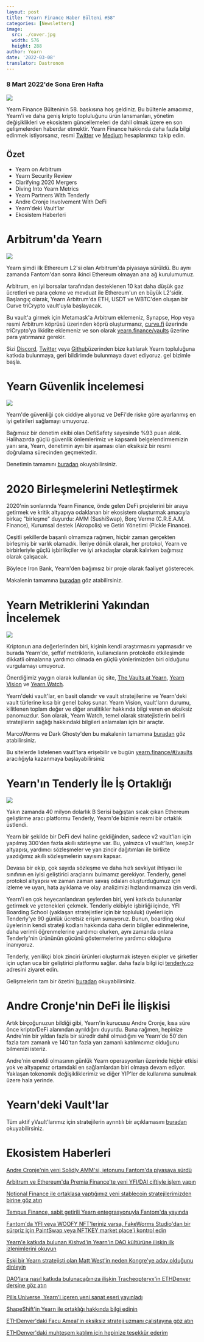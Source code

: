 ```yaml
---
layout: post
title: "Yearn Finance Haber Bülteni #58"
categories: [Newsletters]
image:
  src: ./cover.jpg
  width: 576
  height: 288
author: Yearn
date: '2022-03-08'
translator: Dastronom
---
```


### 8 Mart 2022'de Sona Eren Hafta

![](image1.jpg)

Yearn Finance Bülteninin 58. baskısına hoş geldiniz. Bu bültenle amacımız, Yearn'i ve daha geniş kripto topluluğunu ürün lansmanları, yönetim değişiklikleri ve ekosistem güncellemeleri de dahil olmak üzere en son gelişmelerden haberdar etmektir. Yearn Finance hakkında daha fazla bilgi edinmek istiyorsanız, resmi [Twitter](https://twitter.com/iearnfinance) ve [Medium](https://medium.com/iearn) hesaplarımızı takip edin.

## Özet

- Yearn on Arbitrum
- Yearn Security Review
- Clarifying 2020 Mergers
- Diving Into Yearn Metrics
- Yearn Partners With Tenderly
- Andre Cronje Involvement With DeFi
- Yearn'deki Vault'lar
- Ekosistem Haberleri

# Arbitrum'da Yearn

![](./image2.jpg?w=1000&h=1000)

Yearn şimdi ilk Ethereum L2'si olan Arbitrum'da piyasaya sürüldü. Bu aynı zamanda Fantom'dan sonra ikinci Ethereum olmayan ana ağ kurulumumuz.

Arbitrum, en iyi borsalar tarafından desteklenen 10 kat daha düşük gaz ücretleri ve para çekme ve mevduat ile Ethereum'un en büyük L2'sidir. Başlangıç olarak, Yearn Arbitrum'da ETH, USDT ve WBTC'den oluşan bir Curve triCrypto vault'uyla başlayacak.

Bu vault'a girmek için Metamask'a Arbitrum eklemeniz, Synapse, Hop veya resmi Arbitrum köprüsü üzerinden köprü oluşturmanız, [curve.fi](https://arbitrum.curve.fi/) üzerinde triCrypto'ya likidite eklemeniz ve son olarak [yearn.finance/vaults](http://yearn.finance/vaults) üzerine para yatırmanız gerekir.

Sizi [Discord](https://discord.gg/8rF374XkXy), [Twitter](http://twitter.com/iearnfinance) veya [Github](http://github.com/yearn)üzerinden bize katılarak Yearn topluluğuna katkıda bulunmaya, geri bildirimde bulunmaya davet ediyoruz. gel bizimle başla.

# Yearn Güvenlik İncelemesi

![](./image3.jpg?w=1000&h=563)

Yearn'de güvenliği çok ciddiye alıyoruz ve DeFi'de riske göre ayarlanmış en iyi getirileri sağlamayı umuyoruz.

Bağımsız bir denetim ekibi olan DefiSafety sayesinde %93 puan aldık. Halihazırda güçlü güvenlik önlemlerimiz ve kapsamlı belgelendirmemizin yanı sıra, Yearn, denetimin ayrı bir aşaması olan eksiksiz bir resmi doğrulama sürecinden geçmektedir.

Denetimin tamamını [buradan](https://www.defisafety.com/pqrs/354) okuyabilirsiniz.

# 2020 Birleşmelerini Netleştirmek

2020'nin sonlarında Yearn Finance, önde gelen DeFi projelerini bir araya getirmek ve kritik altyapıya odaklanan bir ekosistem oluşturmak amacıyla birkaç "birleşme" duyurdu: AMM (SushiSwap), Borç Verme (C.R.E.A.M. Finance), Kurumsal destek (Akropolis) ve Getiri Yönetimi (Pickle Finance).

Çeşitli şekillerde başarılı olmamıza rağmen, hiçbir zaman gerçekten birleşmiş bir varlık olamadık. İleriye dönük olarak, her protokol, Yearn ve birbirleriyle güçlü işbirlikçiler ve iyi arkadaşlar olarak kalırken bağımsız olarak çalışacak.

Böylece Iron Bank, Yearn'den bağımsız bir proje olarak faaliyet gösterecek.

Makalenin tamamına [buradan](https://medium.com/iearn/clarifying-2020-mergers-an-independent-iron-bank-a6f8f3f4c25e) göz atabilirsiniz.

# Yearn Metriklerini Yakından İncelemek

![](./image4.jpg?w=1400&h=625)

Kriptonun ana değerlerinden biri, kişinin kendi araştırmasını yapmasıdır ve burada Yearn'de, şeffaf metriklerin, kullanıcıların protokolle etkileşimde dikkatli olmalarına yardımcı olmada en güçlü yönlerimizden biri olduğunu vurgulamayı umuyoruz.

Önerdiğimiz yaygın olarak kullanılan üç site, [The Vaults at Yearn](https://vaults.yearn.finance/), [Yearn Vision](https://yearn.vision/) ve [Yearn Watch](https://yearn.watch/).

Yearn'deki vault'lar, en basit olanıdır ve vault stratejilerine ve Yearn'deki vault türlerine kısa bir genel bakış sunar. Yearn Vision, vault'ların durumu, kilitlenen toplam değer ve diğer analitikler hakkında bilgi veren en eksiksiz panomuzdur. Son olarak, Yearn Watch, temel olarak stratejistlerin belirli stratejilerin sağlığı hakkındaki bilgileri anlamaları için bir araçtır.

MarcoWorms ve Dark Ghosty'den bu makalenin tamamına [buradan](https://medium.com/iearn/diving-into-yearn-metrics-8c3fb0520927) göz atabilirsiniz.

Bu sitelerde listelenen vault'lara erişebilir ve bugün [yearn.finance/#/vaults](https://yearn.finance/#/vaults) aracılığıyla kazanmaya başlayabilirsiniz 

# Yearn'ın Tenderly İle İş Ortaklığı

![](./image5.jpg?w=1400&h=670)

Yakın zamanda 40 milyon dolarlık B Serisi bağıştan sıcak çıkan Ethereum geliştirme aracı platformu Tenderly, Yearn'de bizimle resmi bir ortaklık üstlendi.

Yearn bir şekilde bir DeFi devi haline geldiğinden, sadece v2 vault'ları için yapılmış 300'den fazla akıllı sözleşme var. Bu, yalnızca v1 vault'ları, keep3r altyapısı, yardımcı sözleşmeler ve yan zincir dağıtımları ile birlikte yazdığımız akıllı sözleşmelerin sayısını kapsar.

Devasa bir ekip, çok sayıda sözleşme ve daha hızlı sevkiyat ihtiyacı ile sınıfının en iyisi geliştirici araçlarını bulmamız gerekiyor. Tenderly, genel protokol altyapısı ve zaman zaman savaş odaları oluşturduğumuz için izleme ve uyarı, hata ayıklama ve olay analizimizi hızlandırmamıza izin verdi.

Yearn'i en çok heyecanlandıran şeylerden biri, yeni katkıda bulunanlar getirmek ve yetenekleri çekmek. Tenderly ekibiyle işbirliği içinde, YFI Boarding School (yaklaşan stratejistler için bir topluluk) üyeleri için Tenderly'ye 90 günlük ücretsiz erişim sunuyoruz. Bunun, boarding okul üyelerinin kendi strateji kodları hakkında daha derin bilgiler edinmelerine, daha verimli öğrenmelerine yardımcı olurken, aynı zamanda onlara Tenderly'nin ürününün gücünü göstermelerine yardımcı olduğuna inanıyoruz.

Tenderly, yenilikçi blok zinciri ürünleri oluşturmak isteyen ekipler ve şirketler için uçtan uca bir geliştirici platformu sağlar. daha fazla bilgi içi [tenderly.co](https://tenderly.co/) adresini ziyaret edin.

Gelişmelerin tam bir özetini [buradan](https://medium.com/iearn/yearn-finance-partners-with-tenderly-to-supercharge-development-debugging-incident-analysis-6489260298a5) okuyabilirsiniz.

# Andre Cronje'nin DeFi İle İlişkisi

Artık birçoğunuzun bildiği gibi, Yearn'in kurucusu Andre Cronje, kısa süre önce kripto/DeFi alanından ayrıldığını duyurdu. Buna rağmen, hepinize Andre'nin bir yıldan fazla bir süredir dahil olmadığını ve Yearn'de 50'den fazla tam zamanlı ve 140'tan fazla yarı zamanlı katılımcımız olduğunu bilmenizi isteriz.

Andre'nin emekli olmasının günlük Yearn operasyonları üzerinde hiçbir etkisi yok ve altyapımız ortamdaki en sağlamlardan biri olmaya devam ediyor. Yaklaşan tokenomik değişikliklerimiz ve diğer YIP'ler de kullanıma sunulmak üzere hala yerinde.

# Yearn'deki Vault'lar

Tüm aktif yVault'larımız için stratejilerin ayrıntılı bir açıklamasını [buradan](https://medium.com/yearn-state-of-the-vaults/the-vaults-at-yearn-9237905ffed3) okuyabilirsiniz.

# Ekosistem Haberleri

[Andre Cronje'nin yeni Solidly AMM'si, jetonunu Fantom'da piyasaya sürdü](https://solidly.exchange/)

[Arbitrum ve Ethereum'da Premia Finance'te yeni YFI/DAI çiftiyle işlem yapın](https://twitter.com/PremiaFinance/status/1497313221123837959)

[Notional Finance ile ortaklaşa yaptığımız yeni stablecoin stratejilerimizden birine göz atın](https://twitter.com/teddywoodward/status/1497229571799801865)

[Tempus Finance, sabit getirili Yearn entegrasyonuyla Fantom'da yayında](https://twitter.com/TempusFinance/status/1495747382285377538)

[Fantom'da YFI veya WOOFY NFT'leriniz varsa, FakeWorms Studio'dan bir sürpriz için PaintSwap veya NFTKEY market place'i kontrol edin](https://twitter.com/MarcoWorms/status/1497601119220076544)

[Yearn'e katkıda bulunan Kishvd'in Yearn'in DAO kültürüne ilişkin ilk izlenimlerini okuyun](https://kishvd.medium.com/my-first-impressions-of-being-a-contributor-at-yearn-e154743b9cd5)

[Eski bir Yearn stratejisti olan Matt West'in neden Kongre'ye aday olduğunu dinleyin](https://twitter.com/DeFi_Dad/status/1496568281070776321?s=20&t=FA6P4ib_P1NZz_lmoXxvSw)

[DAO'lara nasıl katkıda bulunacağınıza ilişkin Tracheopteryx'in ETHDenver dersine göz atın](https://youtu.be/anDAtWrhDnE)

[Pills Universe, Yearn'i içeren yeni sanat eseri yayınladı](https://twitter.com/pillsuniverse/status/1494343761022918658)

[ShapeShift'in Yearn ile ortaklığı hakkında bilgi edinin](https://medium.com/@ShapeShift.com/what-is-yearn-shapeshifts-partnership-with-yearn-finance-a94985af1b09)

[ETHDenver'daki Facu Ameal'in eksiksiz strateji uzmanı çalıştayına göz atın](https://www.youtube.com/watch?v=6og7NV7lzUk&feature=youtu.be)

[ETHDenver'daki muhteşem katılım için hepinize teşekkür ederim](https://twitter.com/iearnfinance/status/1496568330546782208?s=20&t=FA6P4ib_P1NZz_lmoXxvSw)
